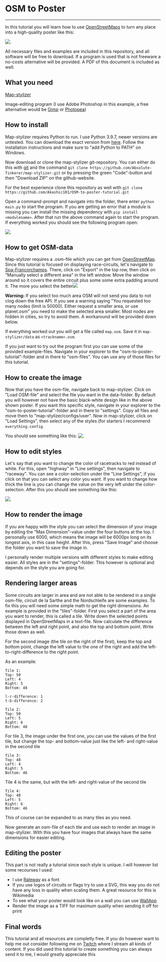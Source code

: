 # OSM to Poster

---

In this tutorial you will learn how to use [OpenStreetMaps](https://www.openstreetmap.org/) to turn any place into a high-quality poster like this:

![.](https://i.imgur.com/ozgEsSf.jpg)

All necessary files and examples are included in this repository, and all software will be free to download. If a program is used that is not freeware a no-costs alternative will be provided. A PDF of this document is included as well.

## What you need

[Map-stylizer](https://github.com/Absolute-Tinkerer/map-stylizer)

Image-editing program (I use Adobe Photoshop in this example, a free alternative would be [Gimp](https://www.gimp.org/) or [Photopea](https://www.photopea.com/)) 

## How to install

Map-stylizer requires Python to run. I use Python 3.9.7, newer versions are untested. You can download the exact version from [here](https://www.python.org/downloads/release/python-397/). Follow the installation instructions and make sure to "add Python to PATH" on Windows. 

Now download or clone the map-stylizer git-repository. You can either do this with [git](https://git-scm.com/downloads) and the command `git clone https://github.com/Absolute-Tinkerer/map-stylizer.git` or by pressing the green "Code"-button and then "Download ZIP" on the github-website.

For the best experience clone this repository as well with `git clone https://github.com/Akashic101/OSM-to-poster-tutorial.git`

Open a command-prompt and navigate into the folder, there enter `python main.py` to start the program. If you are getting an error that a module is missing you can install the missing dependency with `pip install <modulename>`. After that run the above command again to start the program. If everything worked you should see the following program open:

![.](https://i.imgur.com/r5i12tD.png)

## How to get OSM-data

Map-stylizer requires a .osm-file which you can get from [OpenStreetMap](https://www.openstreetmap.org/#). Since this tutorial is focused on displaying race-circuits, let's navigate to [Spa-Francorchamps](https://www.openstreetmap.org/relation/6624262#map=15/50.4369/5.9679). There, click on "Export" in the top row, then click on "Manually select a different area" in the left window. Move the window around so it covers the entire circuit plus some some extra padding around it. The more you select the better![](C:\Users\David%20Moll\AppData\Roaming\marktext\images\2022-08-17-10-51-19-image.png)

**Warning:** If you select too much area OSM will not send you data to not clog down the free API. If you see a warning saying "You requested too many nodes (limit is 50000). Either request a smaller area, or use planet.osm" you need to make the selected area smaller. Most nodes are hidden in cities, so try to avoid them. A workaround will be provided down below.

If everything worked out you will get a file called `map.osm`. Save it in `map-stylizer/data` as `<trackname>.osm`. 

If you just want to try out the program first you can use some of the provided example-files. Navigate in your explorer to the "osm-to-poster-tutorial"-folder and in there to "osm-files". You can use any of those files for this tutorial.  
  

## How to create the image

Now that you have the osm-file, navigate back to map-stylizer. Click on "Load OSM-file" and select the file you want in the data-folder. By default you will however not have the basic black-white design like in the above shown poster. If you want this specific style, navigate in your explorer to the "osm-to-poster-tutorial"-folder and in there to "settings". Copy all files and move them to "map-stylizer/configs/user". Now in map-stylizer, click on "Load Settings", then select any of the styles (for starters I recommend `everything.config`. 

You should see something like this:
![.](https://i.imgur.com/6AEow4Q.png)

## How to edit styles

Let's say that you want to change the color of racetracks to red instead of white. For this, open "highway" in "Line settings", then navigate to "raceway". You can see a color-selection under the "Line Settings", if you click on that you can select any color you want. If you want to change how thick the line is you can change the value on the very left under the color-selection. After this you should see something like this:

![.](https://i.imgur.com/34b6pym.png)

## How to render the image

If you are happy with the style you can select the dimension of your image by editing the "Max Dimension"-value under the four buttons at the top. I personally use 6000, which means the image will be 6000px long on its longest axis, in this case height. After this, press "Save Image" and choose the folder you want to save the image in. 

I personally render multiple versions with different styles to make editing easier. All styles are in the "settings"-folder. This however is optional and depends on the style you are going for. 

## Rendering larger areas

Some circuits are larger in area and are not able to be rendered in a single osm-file, circuit de la Sarthe and the Nordschleife are some examples. To fix this you will need some simple math to get the right dimensions. An example is provided in the "tiles"-folder. First you select a part of the area you want to render, this is called a tile. Write down the selected points displayed in OpenStreetMaps in a text-file. Now calculate the difference between the left and right point, and also the top and bottom point. Write those down as well.

For the second image (the tile on the right of the first), keep the top and bottom point, change the left value to the one of the right and add the left-to-right-difference to the right point.

As an example:
```
Tile 1:
Top: 50
Left: 4
Right: 5
Bottom: 48

l-r-difference: 1
t-b-difference: 2

Tile 2:
Top: 50
Left: 5
Right: 6
Bottom: 48
```

For tile 3, the image under the first one, you can use the values of the first tile, but change the top- and bottom-value just like the left- and right-value in the second tile

```
Tile 3:
Top: 48
Left: 4
Right: 5
Bottom: 46
```

Tile 4 is the same, but with the left- and right-value of the second tile

```
Tile 4:
Top: 48
Left: 5
Right: 6
Bottom: 46
```

This of course can be expanded to as many tiles as you need.

Now generate an osm-file of each tile and use each to render an image in map-stylizer. With this you have four images that always have the same dimensions for easier editing.

## Editing the poster

This part is not really a tutorial since each style is unique. I will however list some recourses I used:

* I use [Raleway](https://www.1001freefonts.com/raleway.font) as a font
* If you use logos of circuits or flags try to use a SVG, this way you do not have any loss in quality when scaling them. A great resource for this is Wikimedia
* To see what your poster would look like on a wall you can use [WallApp](https://www.ohmyprints.com/index/455/de/WallApp)
* Render the image as a TIFF for maximum quality when sending it off for print

## Final words

This tutorial and all resources are completly free. If you do however want to help me out consider following me on [Twitch](https://www.twitch.tv/akashic_101) where I stream all kinds of content. If you did used this tutorial to create something you can always send it to me, I would greatly appreciate this